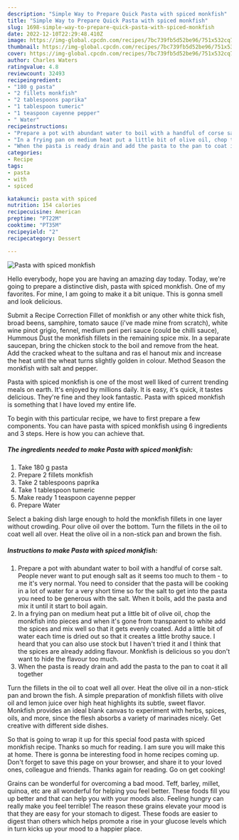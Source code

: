 ```yaml
---
description: "Simple Way to Prepare Quick Pasta with spiced monkfish"
title: "Simple Way to Prepare Quick Pasta with spiced monkfish"
slug: 1698-simple-way-to-prepare-quick-pasta-with-spiced-monkfish
date: 2022-12-10T22:29:48.410Z
image: https://img-global.cpcdn.com/recipes/7bc739fb5d52be96/751x532cq70/pasta-with-spiced-monkfish-recipe-main-photo.jpg
thumbnail: https://img-global.cpcdn.com/recipes/7bc739fb5d52be96/751x532cq70/pasta-with-spiced-monkfish-recipe-main-photo.jpg
cover: https://img-global.cpcdn.com/recipes/7bc739fb5d52be96/751x532cq70/pasta-with-spiced-monkfish-recipe-main-photo.jpg
author: Charles Waters
ratingvalue: 4.8
reviewcount: 32493
recipeingredient:
- "180 g pasta"
- "2 fillets monkfish"
- "2 tablespoons paprika"
- "1 tablespoon tumeric"
- "1 teaspoon cayenne pepper"
- " Water"
recipeinstructions:
- "Prepare a pot with abundant water to boil with a handful of corse salt. People never want to put enough salt as it seems too much to them - to me it&#39;s very normal. You need to consider that the pasta will be cooking in a lot of water for a very short time so for the salt to get into the pasta you need to be generous with the salt. When it boils, add the pasta and mix it until it start to boil again."
- "In a frying pan on medium heat put a little bit of olive oil, chop the monkfish into pieces and when it&#39;s gone from transparent to white add the spices and mix well so that it gets evenly coated. Add a little bit of water each time is dried out so that it creates a little brothy sauce. I heard that you can also use stock but I haven&#39;t tried it and I think that the spices are already adding flavour. Monkfish is delicious so you don&#39;t want to hide the flavour too much."
- "When the pasta is ready drain and add the pasta to the pan to coat it all together"
categories:
- Recipe
tags:
- pasta
- with
- spiced

katakunci: pasta with spiced 
nutrition: 154 calories
recipecuisine: American
preptime: "PT22M"
cooktime: "PT35M"
recipeyield: "2"
recipecategory: Dessert

---
```



![Pasta with spiced monkfish](https://img-global.cpcdn.com/recipes/7bc739fb5d52be96/751x532cq70/pasta-with-spiced-monkfish-recipe-main-photo.jpg)

Hello everybody, hope you are having an amazing day today. Today, we're going to prepare a distinctive dish, pasta with spiced monkfish. One of my favorites. For mine, I am going to make it a bit unique. This is gonna smell and look delicious.

Submit a Recipe Correction Fillet of monkfish or any other white thick fish, broad beens, samphire, tomato sauce (i&#39;ve made mine from scratch), white wine pinot grigio, fennel, medium peri peri sauce (could be chilli sauce), Hummous Dust the monkfish fillets in the remaining spice mix. In a separate saucepan, bring the chicken stock to the boil and remove from the heat. Add the cracked wheat to the sultana and ras el hanout mix and increase the heat until the wheat turns slightly golden in colour. Method Season the monkfish with salt and pepper.

Pasta with spiced monkfish is one of the most well liked of current trending meals on earth. It's enjoyed by millions daily. It is easy, it's quick, it tastes delicious. They're fine and they look fantastic. Pasta with spiced monkfish is something that I have loved my entire life.


To begin with this particular recipe, we have to first prepare a few components. You can have pasta with spiced monkfish using 6 ingredients and 3 steps. Here is how you can achieve that.

<!--inarticleads1-->

##### The ingredients needed to make Pasta with spiced monkfish:

1. Take 180 g pasta
1. Prepare 2 fillets monkfish
1. Take 2 tablespoons paprika
1. Take 1 tablespoon tumeric
1. Make ready 1 teaspoon cayenne pepper
1. Prepare  Water


Select a baking dish large enough to hold the monkfish fillets in one layer without crowding. Pour olive oil over the bottom. Turn the fillets in the oil to coat well all over. Heat the olive oil in a non-stick pan and brown the fish. 

<!--inarticleads2-->

##### Instructions to make Pasta with spiced monkfish:

1. Prepare a pot with abundant water to boil with a handful of corse salt. People never want to put enough salt as it seems too much to them - to me it&#39;s very normal. You need to consider that the pasta will be cooking in a lot of water for a very short time so for the salt to get into the pasta you need to be generous with the salt. When it boils, add the pasta and mix it until it start to boil again.
1. In a frying pan on medium heat put a little bit of olive oil, chop the monkfish into pieces and when it&#39;s gone from transparent to white add the spices and mix well so that it gets evenly coated. Add a little bit of water each time is dried out so that it creates a little brothy sauce. I heard that you can also use stock but I haven&#39;t tried it and I think that the spices are already adding flavour. Monkfish is delicious so you don&#39;t want to hide the flavour too much.
1. When the pasta is ready drain and add the pasta to the pan to coat it all together


Turn the fillets in the oil to coat well all over. Heat the olive oil in a non-stick pan and brown the fish. A simple preparation of monkfish fillets with olive oil and lemon juice over high heat highlights its subtle, sweet flavor. Monkfish provides an ideal blank canvas to experiment with herbs, spices, oils, and more, since the flesh absorbs a variety of marinades nicely. Get creative with different side dishes. 

So that is going to wrap it up for this special food pasta with spiced monkfish recipe. Thanks so much for reading. I am sure you will make this at home. There is gonna be interesting food in home recipes coming up. Don't forget to save this page on your browser, and share it to your loved ones, colleague and friends. Thanks again for reading. Go on get cooking!

Grains can be wonderful for overcoming a bad mood. Teff, barley, millet, quinoa, etc are all wonderful for helping you feel better. These foods fill you up better and that can help you with your moods also. Feeling hungry can really make you feel terrible! The reason these grains elevate your mood is that they are easy for your stomach to digest. These foods are easier to digest than others which helps promote a rise in your glucose levels which in turn kicks up your mood to a happier place.
